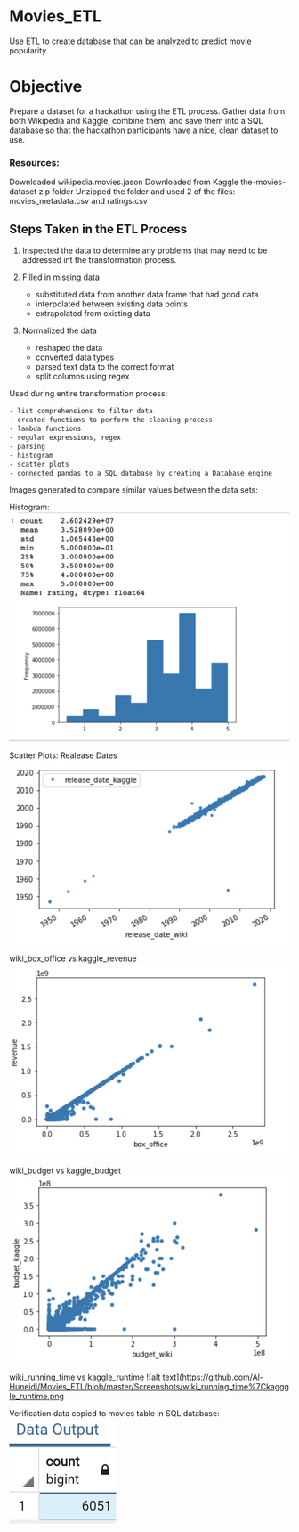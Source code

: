 # Movies_ETL
Use ETL to create database that can be analyzed to predict movie popularity.

# Objective
Prepare a dataset for a hackathon using the ETL process.  Gather data from both Wikipedia and Kaggle, combine them, and save them into a SQL database so that the hackathon participants have a nice, clean dataset to use.

### Resources:

Downloaded wikipedia.movies.jason
Downloaded from Kaggle the-movies-dataset zip folder
	Unzipped the folder and used 2 of the files:  movies_metadata.csv and ratings.csv 

## Steps Taken in the ETL Process

1. Inspected the data to determine any problems that may need to be addressed int the transformation process.

2.  Filled in missing data
	- substituted data from another data frame that had good data
	- interpolated between existing data points
	- extrapolated from existing data

3. Normalized the data
	- reshaped the data
	- converted data types
	- parsed text data to the correct format
	- split columns using regex

Used during entire transformation process:

	- list comprehensions to filter data
	- created functions to perform the cleaning process
	- lambda functions
	- regular expressions, regex
	- parsing
	- histogram
	- scatter plots
	- connected pandas to a SQL database by creating a Database engine
	
Images generated to compare similar values between the data sets:

Histogram:
![alt text](https://github.com/Al-Huneidi/Movies_ETL/blob/master/Screenshots/Ratings%20Histogram%20and%20Statistics.png)

Scatter Plots:
Realease Dates
![alt text](https://github.com/Al-Huneidi/Movies_ETL/blob/master/Screenshots/release_date_wiki%7Crelease_date_kaggle.png)

wiki_box_office vs kaggle_revenue
![alt text](https://github.com/Al-Huneidi/Movies_ETL/blob/master/Screenshots/wiki_box_office%7Ckaggle_revenue.png)

wiki_budget vs kaggle_budget
![alt text](https://github.com/Al-Huneidi/Movies_ETL/blob/master/Screenshots/wiki_budget%7Ckaggle_budget.png)

wiki_running_time vs kaggle_runtime
![alt text](https://github.com/Al-Huneidi/Movies_ETL/blob/master/Screenshots/wiki_running_time%7Ckagggle_runtime.png

Verification data copied to movies table in SQL database:
![alt text](https://github.com/Al-Huneidi/Movies_ETL/blob/master/Screenshots/row_count_movies_table_sql.png)
